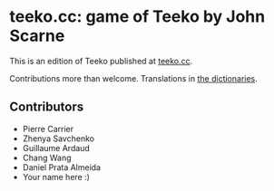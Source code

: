 # teeko.cc: game of Teeko by John Scarne

This is an edition of Teeko published at [teeko.cc](https://teeko.cc).

Contributions more than welcome. Translations in [the dictionaries](ui/src/translations.json).

## Contributors

- Pierre Carrier
- Zhenya Savchenko
- Guillaume Ardaud
- Chang Wang
- Daniel Prata Almeida
- Your name here :)
